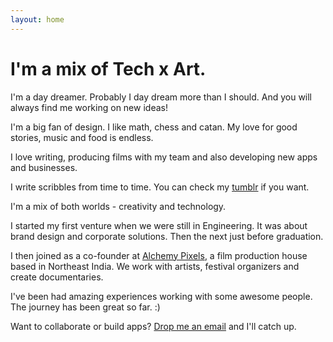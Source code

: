 ```yaml
---
layout: home
---
```

# I'm a mix of Tech x Art.

I'm a day dreamer. Probably I day dream more than I should. And you will always find me working on new ideas!

I'm a big fan of design. I like math, chess and catan. My love for good stories, music and food is endless. 

I love writing, producing films with my team and also developing new apps and businesses. 

I write scribbles from time to time. You can check my [tumblr](http://scribblesbyavi.tumblr.com) if you want.

I'm a mix of both worlds - creativity and technology.

I started my first venture when we were still in Engineering. It was about brand design and corporate solutions. Then the next just before graduation.

I then joined as a co-founder at [Alchemy Pixels](http://alchemypixels.com), a film production house based in Northeast India. We work with artists, festival organizers and create documentaries.

I've been had amazing experiences working with some awesome people. The journey has been great so far. :)

Want to collaborate or build apps? [Drop me an email](mailto:avi@alchemypixels.com) and I'll catch up.
